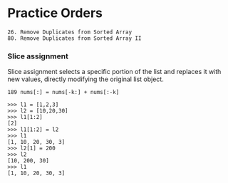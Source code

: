 # Practice Orders
~~~
26. Remove Duplicates from Sorted Array
80. Remove Duplicates from Sorted Array II
~~~

### Slice assignment
Slice assignment selects a specific portion of the list and replaces it with new values, directly modifying the original list object.
```python3
189 nums[:] = nums[-k:] + nums[:-k]

>>> l1 = [1,2,3]
>>> l2 = [10,20,30]
>>> l1[1:2]
[2]
>>> l1[1:2] = l2
>>> l1
[1, 10, 20, 30, 3]
>>> l2[1] = 200
>>> l2
[10, 200, 30]
>>> l1
[1, 10, 20, 30, 3]
```
